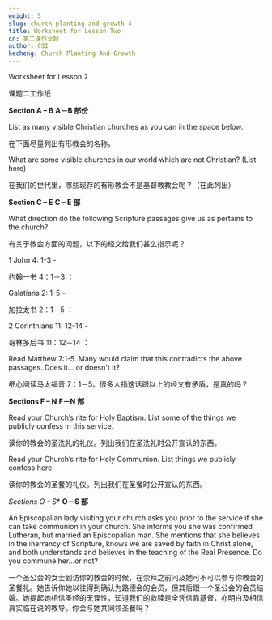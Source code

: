 ```yaml
---
weight: 5
slug: church-planting-and-growth-4
title: Worksheet for Lesson Two
cn: 第二课作业题
author: CSI
kecheng: Church Planting And Growth
---
```



Worksheet for Lesson 2

课题二工作纸

**Section A – B**
**A－B 部份**

List as many visible Christian churches as you can in the space below.

在下面尽量列出有形教会的名称。

What are some visible churches in our world which are not Christian? (List here)

在我们的世代里，哪些现存的有形教会不是基督教教会呢？（在此列出）

**Section C – E** 
**C－E 部**

What direction do the following Scripture passages give us as pertains to the church?

有关于教会方面的问题，以下的经文给我们甚么指示呢？

1 John 4: 1-3 -

约翰一书 4：1－3 ：

Galatians 2: 1-5 -

加拉太书 2：1－5 ：

2 Corinthians 11: 12-14 -

哥林多后书 11：12－14 ：

Read Matthew 7:1-5. Many would claim that this contradicts the above passages. Does it… or doesn't it?

细心阅读马太福音 7：1－5。很多人指这话跟以上的经文有矛盾，是真的吗？

**Sections F – N**
**F－N 部**

Read your Church’s rite for Holy Baptism. List some of the things we publicly confess in this service.

读你的教会的圣洗礼的礼仪。列出我们在圣洗礼时公开宣认的东西。

Read your Church’s rite for Holy Communion. List things we publicly confess here.

读你的教会的圣餐的礼仪。列出我们在圣餐时公开宣认的东西。

*Sections O - S**
**O－S 部**

An Episcopalian lady visiting your church asks you prior to the service if she can take communion in your church. She informs you she was confirmed Lutheran, but married an Episcopalian man. She mentions that she believes in the inerrancy of Scripture, knows we are saved by faith in Christ alone, and both understands and believes in the teaching of the Real Presence. Do you commune her…or not?

一个圣公会的女士到访你的教会的时候，在崇拜之前问及她可不可以参与你教会的圣餐礼。她告诉你她以往得到确认为路德会的会员，但其后跟一个圣公会的会员结婚。她提起她相信圣经的无误性，知道我们的救赎是全凭信靠基督，亦明白及相信真实临在说的教导。你会与她共同领圣餐吗？
